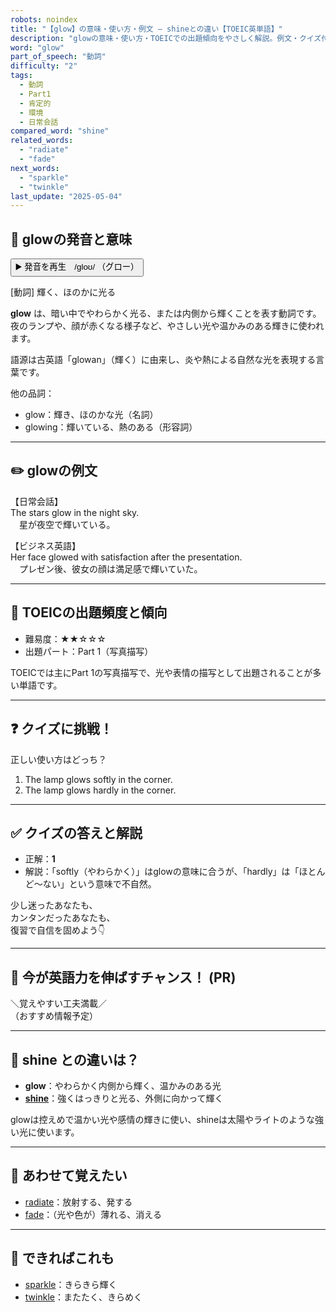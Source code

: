 ```yaml
---
robots: noindex
title: "【glow】の意味・使い方・例文 ― shineとの違い【TOEIC英単語】"
description: "glowの意味・使い方・TOEICでの出題傾向をやさしく解説。例文・クイズ付きでshineとの違いもわかりやすく学べます。"
word: "glow"
part_of_speech: "動詞"
difficulty: "2"
tags:
  - 動詞
  - Part1
  - 肯定的
  - 環境
  - 日常会話
compared_word: "shine"
related_words:
  - "radiate"
  - "fade"
next_words:
  - "sparkle"
  - "twinkle"
last_update: "2025-05-04"
---
```


## 🔰 glowの発音と意味

<button class="play-audio" onclick="playTTS('glow')">
  <span class="play-audio-main">
    ▶️ 発音を再生　/ɡloʊ/
  </span>
  <span class="play-audio-sub">
    （グロー）
  </span>
</button>

[動詞] 輝く、ほのかに光る

**glow** は、暗い中でやわらかく光る、または内側から輝くことを表す動詞です。  
夜のランプや、顔が赤くなる様子など、やさしい光や温かみのある輝きに使われます。

語源は古英語「glowan」（輝く）に由来し、炎や熱による自然な光を表現する言葉です。

他の品詞：  
- glow：輝き、ほのかな光（名詞）
- glowing：輝いている、熱のある（形容詞）

---

## ✏️ glowの例文

【日常会話】  
The stars glow in the night sky.  
　星が夜空で輝いている。

【ビジネス英語】  
Her face glowed with satisfaction after the presentation.  
　プレゼン後、彼女の顔は満足感で輝いていた。

---

## 🎯 TOEICの出題頻度と傾向

- 難易度：★★☆☆☆
- 出題パート：Part 1（写真描写）

TOEICでは主にPart 1の写真描写で、光や表情の描写として出題されることが多い単語です。

---

## ❓ クイズに挑戦！

正しい使い方はどっち？

1. The lamp glows softly in the corner.  
2. The lamp glows hardly in the corner.

---

## ✅ クイズの答えと解説

- 正解：**1**
- 解説：「softly（やわらかく）」はglowの意味に合うが、「hardly」は「ほとんど～ない」という意味で不自然。

少し迷ったあなたも、  
カンタンだったあなたも、  
復習で自信を固めよう👇️

---

## 🚀 今が英語力を伸ばすチャンス！ (PR)

<div class="info-center">
＼覚えやすい工夫満載／<br>  
（おすすめ情報予定）
</div>

---

## 🤔  shine との違いは？

- **glow**：やわらかく内側から輝く、温かみのある光
- **[shine](/word/shine)**：強くはっきりと光る、外側に向かって輝く

glowは控えめで温かい光や感情の輝きに使い、shineは太陽やライトのような強い光に使います。

---

## 🧩 あわせて覚えたい

- [radiate](/word/radiate)：放射する、発する
- [fade](/word/fade)：（光や色が）薄れる、消える

---

## 📖 できればこれも

- [sparkle](/word/sparkle)：きらきら輝く
- [twinkle](/word/twinkle)：またたく、きらめく

<!-- cvid: aid11_bid29 -->
